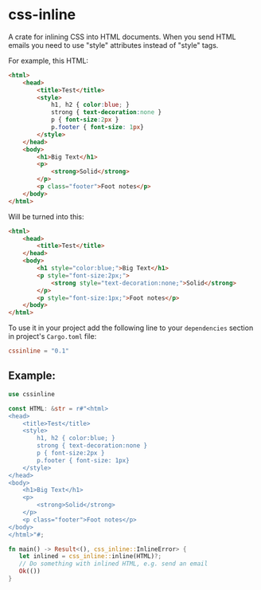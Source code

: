 # css-inline
A crate for inlining CSS into HTML documents. When you send HTML emails you need to use "style" attributes instead of "style" tags.

For example, this HTML:

```html
<html>
    <head>
        <title>Test</title>
        <style>
            h1, h2 { color:blue; }
            strong { text-decoration:none }
            p { font-size:2px }
            p.footer { font-size: 1px}
        </style>
    </head>
    <body>
        <h1>Big Text</h1>
        <p>
            <strong>Solid</strong>
        </p>
        <p class="footer">Foot notes</p>
    </body>
</html>
```

Will be turned into this:

```html
<html>
    <head>
        <title>Test</title>
    </head>
    <body>
        <h1 style="color:blue;">Big Text</h1>
        <p style="font-size:2px;">
            <strong style="text-decoration:none;">Solid</strong>
        </p>
        <p style="font-size:1px;">Foot notes</p>
    </body>
</html>
```

To use it in your project add the following line to your `dependencies` section in project's `Cargo.toml` file:

```toml
cssinline = "0.1"
```

## Example:

```rust
use cssinline

const HTML: &str = r#"<html>
<head>
    <title>Test</title>
    <style>
        h1, h2 { color:blue; }
        strong { text-decoration:none }
        p { font-size:2px }
        p.footer { font-size: 1px}
    </style>
</head>
<body>
    <h1>Big Text</h1>
    <p>
        <strong>Solid</strong>
    </p>
    <p class="footer">Foot notes</p>
</body>
</html>"#;

fn main() -> Result<(), css_inline::InlineError> {
   let inlined = css_inline::inline(HTML)?;
   // Do something with inlined HTML, e.g. send an email
   Ok(())
}
```
